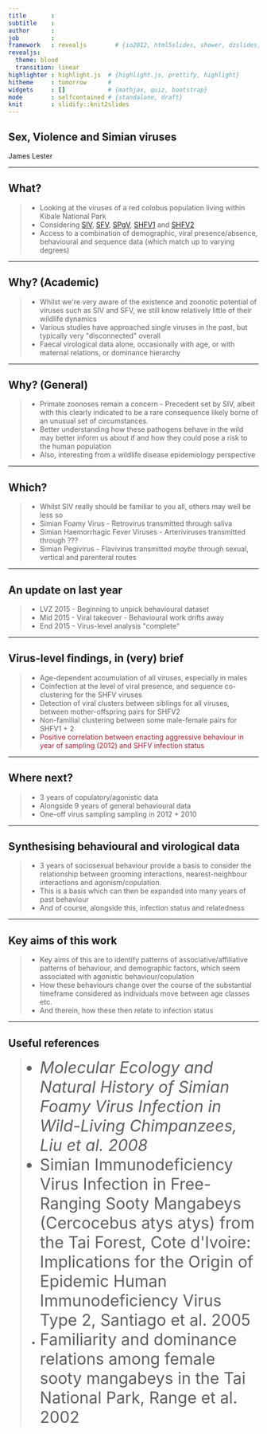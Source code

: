 ```yaml
---
title       : 
subtitle    : 
author      : 
job         : 
framework   : revealjs        # {io2012, html5slides, shower, dzslides, ...}
revealjs: 
  theme: blood
  transition: linear
highlighter : highlight.js  # {highlight.js, prettify, highlight}
hitheme     : tomorrow      # 
widgets     : []            # {mathjax, quiz, bootstrap}
mode        : selfcontained # {standalone, draft}
knit        : slidify::knit2slides
---
```


## Sex, Violence and Simian viruses
James Lester

---

## What?

> * Looking at the viruses of a red colobus population living within Kibale National Park
> * Considering <a href="url">SIV</a>, <a href="url">SFV</a>, <a href="url">SPgV</a>, <a href="url">SHFV1</a> and <a href="url">SHFV2</a>
> * Access to a combination of demographic, viral presence/absence, behavioural and sequence data (which match up to varying degrees)

---

## Why? (Academic)

> * Whilst we're very aware of the existence and zoonotic potential of viruses such as SIV and SFV, we still know relatively little of their wildlife dynamics
> * Various studies have approached single viruses in the past, but typically very "disconnected" overall
> * Faecal virological data alone, occasionally with age, or with maternal relations, or dominance hierarchy

---

## Why? (General)

> * Primate zoonoses remain a concern - Precedent set by SIV, albeit with this clearly indicated to be a rare consequence likely borne of an unusual set of circumstances.
> * Better understanding how these pathogens behave in the wild may better inform us about if and how they could pose a risk to the human population
> * Also, interesting from a wildlife disease epidemiology perspective

---

## Which?

> * Whilst SIV really should be familiar to you all, others may well be less so
> * Simian Foamy Virus - Retrovirus transmitted through saliva
> * Simian Haemorrhagic Fever Viruses - Arteriviruses transmitted through ???
> * Simian Pegivirus - Flavivirus transmitted *maybe* through sexual, vertical and parenteral routes

---

## An update on last year

> * LVZ 2015 - Beginning to unpick behavioural dataset
> * Mid 2015 - Viral takeover - Behavioural work drifts away
> * End 2015 - Virus-level analysis "complete"

--- 

## Virus-level findings, in (very) brief
> * Age-dependent accumulation of all viruses, especially in males
> * Coinfection at the level of viral presence, and sequence co-clustering for the SHFV viruses
> * Detection of viral clusters between siblings for all viruses, between mother-offspring pairs for SHFV2
> * Non-familial clustering between some male-female pairs for SHFV1 + 2
> * <font color=#a23>Positive correlation between enacting aggressive behaviour in year of sampling (2012) and SHFV infection status</font>

---

## Where next? 

> * 3 years of copulatory/agonistic data
> * Alongside 9 years of general behavioural data
> * One-off virus sampling sampling in 2012 + 2010

---

## Synthesising behavioural and virological data

> * 3 years of sociosexual behaviour provide a basis to consider the relationship between grooming interactions, nearest-neighbour interactions and agonism/copulation.
> * This is a basis which can then be expanded into many years of past behaviour
> * And of course, alongside this, infection status and relatedness

---

## Key aims of this work

> * Key aims of this are to identify patterns of associative/affiliative patterns of behaviour, and demographic factors, which seem associated with agonistic behaviour/copulation
> * How these behaviours change over the course of the substantial timeframe considered as individuals move between age classes etc.
> * And therein, how these then relate to infection status

---

## Useful references
<i> <font size="6">
> * Molecular Ecology and Natural History of Simian Foamy Virus Infection in Wild-Living Chimpanzees, Liu et al. 2008</i>
> * Simian Immunodeficiency Virus Infection in Free-Ranging Sooty Mangabeys (Cercocebus atys atys) from the Tai Forest, Cote d'Ivoire: Implications for the Origin of Epidemic Human Immunodeficiency Virus Type 2, Santiago et al. 2005
> * Familiarity and dominance relations among female sooty mangabeys in the Tai National Park, Range et al. 2002</font></i>
